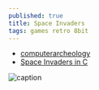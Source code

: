 ```yaml
---
published: true
title: Space Invaders
tags: games retro 8bit
---
```

- [computerarcheology](http://www.computerarcheology.com/Arcade/SpaceInvaders/)
- [Space Invaders in C](http://blog.loadzero.com/blog/si78c/)

![caption](http://blog.loadzero.com/assets/si78c.gif)
